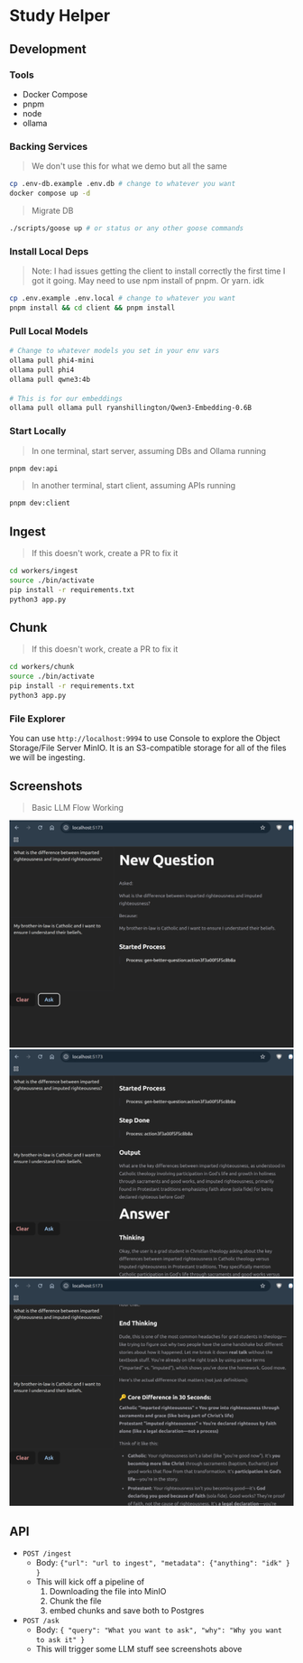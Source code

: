 # Study Helper

## Development

### Tools

- Docker Compose
- pnpm
- node
- ollama

### Backing Services

> We don't use this for what we demo but all the same

```sh
cp .env-db.example .env.db # change to whatever you want
docker compose up -d
```

> Migrate DB

```sh
./scripts/goose up # or status or any other goose commands
```

### Install Local Deps

> Note: I had issues getting the client to install correctly
> the first time I got it going. May need to use npm install
> of pnpm. Or yarn. idk

```sh
cp .env.example .env.local # change to whatever you want
pnpm install && cd client && pnpm install
```

### Pull Local Models

```sh
# Change to whatever models you set in your env vars
ollama pull phi4-mini
ollama pull phi4
ollama pull qwne3:4b

# This is for our embeddings
ollama pull ollama pull ryanshillington/Qwen3-Embedding-0.6B
```

### Start Locally

> In one terminal, start server, assuming DBs and Ollama running

```sh
pnpm dev:api
```

> In another terminal, start client, assuming APIs running

```sh
pnpm dev:client
```

## Ingest

> If this doesn't work, create a PR to fix it

```sh
cd workers/ingest
source ./bin/activate
pip install -r requirements.txt
python3 app.py
```

## Chunk

> If this doesn't work, create a PR to fix it

```sh
cd workers/chunk
source ./bin/activate
pip install -r requirements.txt
python3 app.py
```

### File Explorer

You can use `http://localhost:9994` to use Console to explore
the Object Storage/File Server MinIO. It is an S3-compatible
storage for all of the files we will be ingesting.

## Screenshots

> Basic LLM Flow Working

![Basic Steps](./artifacts/imgs/steps.png)
![Step Output](./artifacts/imgs/steps-output.png)
![Basic Thinking and Response](./artifacts/imgs/after-thinking.png)

## API

- `POST /ingest`
  - Body: `{"url": "url to ingest", "metadata": {"anything": "idk" } }`
  - This will kick off a pipeline of
    1. Downloading the file into MinIO
    2. Chunk the file
    3. embed chunks and save both to Postgres
- `POST /ask`
  - Body: `{ "query": "What you want to ask", "why": "Why you want to ask it" }`
  - This will trigger some LLM stuff see screenshots above
